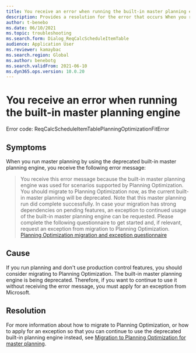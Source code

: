 ```yaml
---
title: You receive an error when running the built-in master planning engine
description: Provides a resolution for the error that occurs When you run the deprecated built-in master planning engine.
author: t-benebo
ms.date: 06/10/2021
ms.topic: troubleshooting
ms.search.form: Dialog_ReqCalcScheduleItemTable
audience: Application User
ms.reviewer: kamaybac
ms.search.region: Global
ms.author: benebotg
ms.search.validFrom: 2021-06-10
ms.dyn365.ops.version: 10.0.20
---
```


# You receive an error when running the built-in master planning engine

Error code: ReqCalcScheduleItemTablePlanningOptimizationFitError

## Symptoms

When you run master planning by using the deprecated built-in master planning engine, you receive the following error message:

> You receive this error message because the built-in master planning engine was used for scenarios supported by Planning Optimization. You should migrate to Planning Optimization now, as the current built-in master planning will be deprecated. Note that this master planning run did complete successfully. In case your migration has strong dependencies on pending features, an exception to continued usage of the built-in master planning engine can be requested. Please complete the following questionnaire to get started and, if relevant, request an exception from migration to Planning Optimization. [Planning Optimization migration and exception questionnaire](https://go.microsoft.com/fwlink/?linkid=2144962)

## Cause

If you run planning and don't use production control features, you should consider migrating to Planning Optimization. The built-in master planning engine is being deprecated. Therefore, if you want to continue to use it without receiving the error message, you must apply for an exception from Microsoft.

## Resolution

For more information about how to migrate to Planning Optimization, or how to apply for an exception so that you can continue to use the deprecated built-in planning engine instead, see [Migration to Planning Optimization for master planning](/dynamics365/supply-chain/master-planning/new-master-planning-engine).
